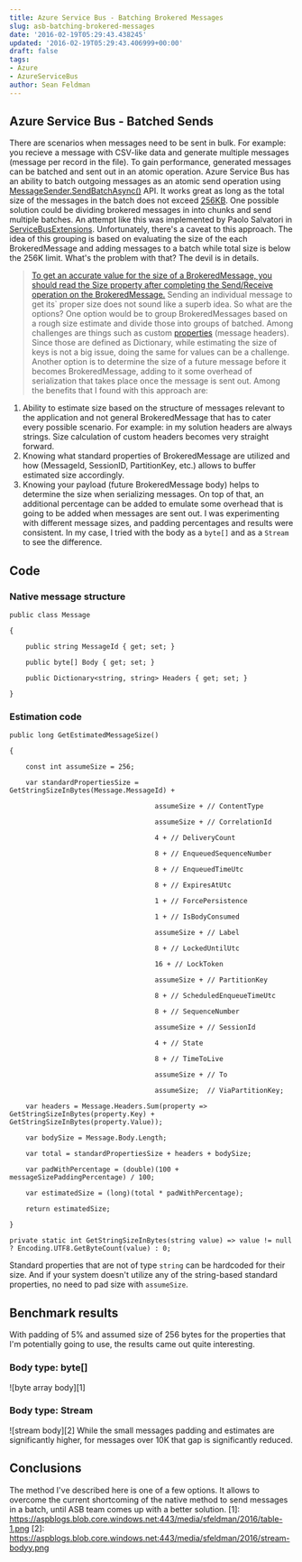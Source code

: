 ```yaml
---
title: Azure Service Bus - Batching Brokered Messages
slug: asb-batching-brokered-messages
date: '2016-02-19T05:29:43.438245'
updated: '2016-02-19T05:29:43.406999+00:00'
draft: false
tags:
- Azure
- AzureServiceBus
author: Sean Feldman
---
```

## Azure Service Bus - Batched Sends
There are scenarios when messages need to be sent in bulk. For example: you recieve a message with CSV-like data and generate multiple messages (message per record in the file). To gain performance, generated messages can be batched and sent out in an atomic operation.
Azure Service Bus has an ability to batch outgoing messages as an atomic send operation using [MessageSender.SendBatchAsync()](https://msdn.microsoft.com/library/azure/microsoft.servicebus.messaging.messagesender.sendbatchasync.aspx) API. It works great as long as the total size of the messages in the batch does not exceed [256KB](https://msdn.microsoft.com/en-us/library/microsoft.servicebus.messaging.messagesender.sendbatch.aspx#Anchor\_1). One possible solution could be dividing brokered messages in into chunks and send multiple batches. An attempt like this was implemented by Paolo Salvatori in [ServiceBusExtensions](https://github.com/paolosalvatori/ServiceBusExtensions). Unfortunately, there's a caveat to this approach. The idea of this grouping is based on evaluating the size of the each BrokeredMessage and adding messages to a batch while total size is below the 256K limit.
What's the problem with that? The devil is in details.
> [To get an accurate value for the size of a BrokeredMessage, you should read the Size property after completing the Send/Receive operation on the BrokeredMessage.](https://msdn.microsoft.com/en-ca/library/microsoft.servicebus.messaging.brokeredmessage.size.aspx)
Sending an individual message to get its` proper size does not sound like a superb idea. So what are the options?
One option would be to group BrokeredMessages based on a rough size estimate and divide those into groups of batched. Among challenges are things such as custom [properties](https://msdn.microsoft.com/en-us/library/microsoft.servicebus.messaging.brokeredmessage.properties.aspx) (message headers). Since those are defined as Dictionary, while estimating the size of keys is not a big issue, doing the same for values can be a challenge.
Another option is to determine the size of a future message before it becomes BrokeredMessage, adding to it some overhead of serialization that takes place once the message is sent out. Among the benefits that I found with this approach are:
1. Ability to estimate size based on the structure of messages relevant to the application and not general BrokeredMessage that has to cater every possible scenario. For example: in my solution headers are always strings. Size calculation of custom headers becomes very straight forward.
2. Knowing what standard properties of BrokeredMessage are utilized and how (MessageId, SessionID, PartitionKey, etc.) allows to buffer estimated size accordingly.
3. Knowing your payload (future BrokeredMessage body) helps to determine the size when serializing messages.
On top of that, an additional percentage can be added to emulate some overhead that is going to be added when messages are sent out. I was experimenting with different message sizes, and padding percentages and results were consistent. In my case, I tried with the body as a `byte[]` and as a `Stream` to see the difference.
## Code
### Native message structure
```
public class Message
{
    public string MessageId { get; set; }
    public byte[] Body { get; set; }
    public Dictionary<string, string> Headers { get; set; }
}
```
### Estimation code
```
public long GetEstimatedMessageSize()
{
    const int assumeSize = 256;
    var standardPropertiesSize = GetStringSizeInBytes(Message.MessageId) +
                                    assumeSize + // ContentType
                                    assumeSize + // CorrelationId
                                    4 + // DeliveryCount
                                    8 + // EnqueuedSequenceNumber
                                    8 + // EnqueuedTimeUtc
                                    8 + // ExpiresAtUtc
                                    1 + // ForcePersistence
                                    1 + // IsBodyConsumed
                                    assumeSize + // Label
                                    8 + // LockedUntilUtc 
                                    16 + // LockToken 
                                    assumeSize + // PartitionKey
                                    8 + // ScheduledEnqueueTimeUtc
                                    8 + // SequenceNumber
                                    assumeSize + // SessionId
                                    4 + // State
                                    8 + // TimeToLive
                                    assumeSize + // To
                                    assumeSize;  // ViaPartitionKey;
    var headers = Message.Headers.Sum(property => GetStringSizeInBytes(property.Key) + GetStringSizeInBytes(property.Value));
    var bodySize = Message.Body.Length;
    var total = standardPropertiesSize + headers + bodySize;
    var padWithPercentage = (double)(100 + messageSizePaddingPercentage) / 100;
    var estimatedSize = (long)(total * padWithPercentage);
    return estimatedSize;
}
private static int GetStringSizeInBytes(string value) => value != null ? Encoding.UTF8.GetByteCount(value) : 0;
```
Standard properties that are not of type `string` can be hardcoded for their size. And if your system doesn't utilize any of the string-based standard properties, no need to pad size with `assumeSize`.
## Benchmark results
With padding of 5% and assumed size of 256 bytes for the properties that I'm potentially going to use, the results came out quite interesting.
### Body type: byte[]
![byte array body][1]
### Body type: Stream
![stream body][2]
While the small messages padding and estimates are significantly higher, for messages over 10K that gap is significantly reduced.
## Conclusions
The method I've described here is one of a few options. It allows to overcome the current shortcoming of the native method to send messages in a batch, until ASB team comes up with a better solution.
[1]: https://aspblogs.blob.core.windows.net:443/media/sfeldman/2016/table-1.png
[2]: https://aspblogs.blob.core.windows.net:443/media/sfeldman/2016/stream-bodyy.png
